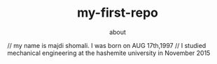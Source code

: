 <h1 align="center">my-first-repo</h1>

<p align="center">about</p>
// my name is majdi shomali. I was born on AUG 17th,1997
// I studied mechanical engineering at the hashemite university in November 2015

